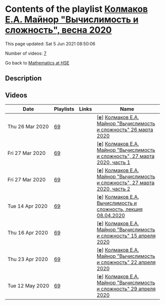 # Contents of the playlist [Колмаков Е.А. Майнор "Вычислимость и сложность", весна 2020](https://www.youtube.com/playlist?list=PLq3E5oubNNoBqtLtbN0mFYia45KJej6ol)

This page updated: Sat 5 Jun 2021 08:50:06

Number of videos: [7](#videos)

Go back to [Mathematics at HSE](../README.md)

## Description



## Videos

|Date|Playlists|Links|Name|
|---|---|---|---|
| Thu&nbsp;26&nbsp;Mar&nbsp;2020 | [69](./playlists/69 "Колмаков Е.А. Майнор \"Вычислимость и сложность\", весна 2020") |  | [[**e**](https://studio.youtube.com/video/fY9_WTmvN9k/edit "Edit")] [Колмаков Е.А. Майнор "Вычислимость и сложность"  26 марта 2020](https://www.youtube.com/watch?v=fY9_WTmvN9k&list=PLq3E5oubNNoBqtLtbN0mFYia45KJej6ol "Видеозапись 1-ая") |
| Fri&nbsp;27&nbsp;Mar&nbsp;2020 | [69](./playlists/69 "Колмаков Е.А. Майнор \"Вычислимость и сложность\", весна 2020") |  | [[**e**](https://studio.youtube.com/video/LHtzfNPDWRM/edit "Edit")] [Колмаков Е.А. Майнор "Вычислимость и сложность", 27 марта 2020, часть 1](https://www.youtube.com/watch?v=LHtzfNPDWRM&list=PLq3E5oubNNoBqtLtbN0mFYia45KJej6ol "видеозапись 2") |
| Fri&nbsp;27&nbsp;Mar&nbsp;2020 | [69](./playlists/69 "Колмаков Е.А. Майнор \"Вычислимость и сложность\", весна 2020") |  | [[**e**](https://studio.youtube.com/video/gFhOjd0IWEU/edit "Edit")] [Колмаков Е.А. Майнор "Вычислимость и сложность", 27 марта 2020, часть 2](https://www.youtube.com/watch?v=gFhOjd0IWEU&list=PLq3E5oubNNoBqtLtbN0mFYia45KJej6ol "видеозапись 3") |
| Tue&nbsp;14&nbsp;Apr&nbsp;2020 | [69](./playlists/69 "Колмаков Е.А. Майнор \"Вычислимость и сложность\", весна 2020") |  | [[**e**](https://studio.youtube.com/video/xVyrtEVNfrM/edit "Edit")] [Колмаков Е.А. Вычислимость и сложность, лекция 08.04.2020](https://www.youtube.com/watch?v=xVyrtEVNfrM&list=PLq3E5oubNNoBqtLtbN0mFYia45KJej6ol) |
| Thu&nbsp;16&nbsp;Apr&nbsp;2020 | [69](./playlists/69 "Колмаков Е.А. Майнор \"Вычислимость и сложность\", весна 2020") |  | [[**e**](https://studio.youtube.com/video/IGYdrjx7Jzc/edit "Edit")] [Колмаков Е.А. Майнор "Вычислимость и сложность" 15 апреля 2020](https://www.youtube.com/watch?v=IGYdrjx7Jzc&list=PLq3E5oubNNoBqtLtbN0mFYia45KJej6ol) |
| Thu&nbsp;23&nbsp;Apr&nbsp;2020 | [69](./playlists/69 "Колмаков Е.А. Майнор \"Вычислимость и сложность\", весна 2020") |  | [[**e**](https://studio.youtube.com/video/jw2LkNBfZfM/edit "Edit")] [Колмаков Е.А. Майнор "Вычислимость и сложность" 22 апреля 2020](https://www.youtube.com/watch?v=jw2LkNBfZfM&list=PLq3E5oubNNoBqtLtbN0mFYia45KJej6ol) |
| Tue&nbsp;12&nbsp;May&nbsp;2020 | [69](./playlists/69 "Колмаков Е.А. Майнор \"Вычислимость и сложность\", весна 2020") |  | [[**e**](https://studio.youtube.com/video/QmLFLG5LbKU/edit "Edit")] [Колмаков Е.А. Майнор "Вычислимость и сложность" 29 апреля 2020](https://www.youtube.com/watch?v=QmLFLG5LbKU&list=PLq3E5oubNNoBqtLtbN0mFYia45KJej6ol) |
